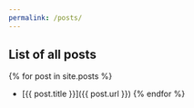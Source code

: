 ```yaml
---
permalink: /posts/
---
```


## List of all posts

{% for post in site.posts %}
  * [{{ post.title }}]({{ post.url }})
{% endfor %}
